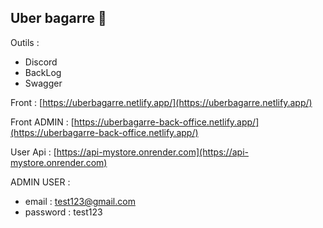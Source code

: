 ## Uber bagarre 💪

Outils : 
- Discord
- BackLog
- Swagger

Front : [https://uberbagarre.netlify.app/](https://uberbagarre.netlify.app/)

Front ADMIN : [https://uberbagarre-back-office.netlify.app/](https://uberbagarre-back-office.netlify.app/)

User Api : [https://api-mystore.onrender.com](https://api-mystore.onrender.com)

ADMIN USER :
 - email : test123@gmail.com
 - password : test123
